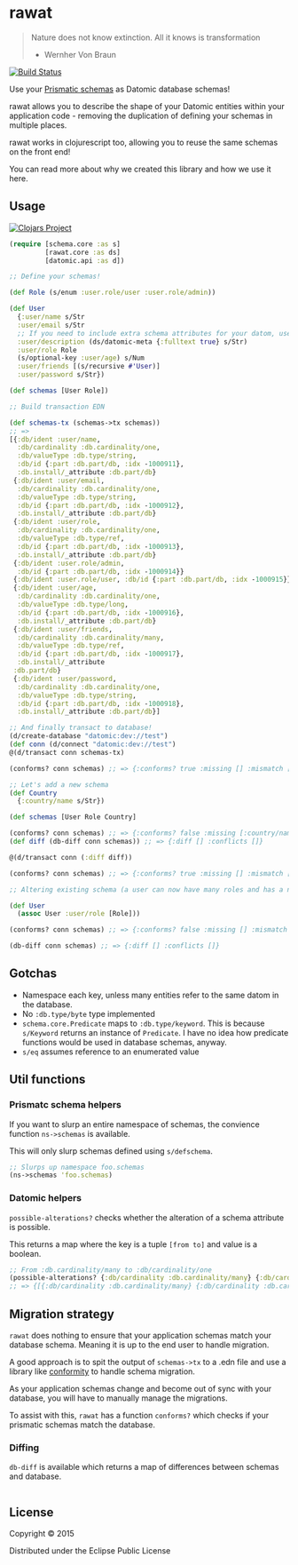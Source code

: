 # rawat

> Nature does not know extinction.
> All it knows is transformation
> - Wernher Von Braun


[![Build Status](https://travis-ci.org/kibu-australia/rawat.svg)](https://travis-ci.org/kibu-australia/rawat)

Use your [Prismatic schemas](https://github.com/Prismatic/schema) as Datomic database schemas!

rawat allows you to describe the shape of your Datomic entities within your application code - removing the duplication of defining your schemas in multiple places.

rawat works in clojurescript too, allowing you to reuse the same schemas on the front end!

You can read more about why we created this library and how we use it here.

## Usage

[![Clojars Project](http://clojars.org/kibu/rawat/latest-version.svg)](http://clojars.org/kibu/rawat)

```clojure
(require [schema.core :as s]
         [rawat.core :as ds]
         [datomic.api :as d])

;; Define your schemas!

(def Role (s/enum :user.role/user :user.role/admin))

(def User
  {:user/name s/Str
  :user/email s/Str
  ;; If you need to include extra schema attributes for your datom, use `ds/datomic-meta`
  :user/description (ds/datomic-meta {:fulltext true} s/Str)
  :user/role Role
  (s/optional-key :user/age) s/Num
  :user/friends [(s/recursive #'User)]
  :user/password s/Str})

(def schemas [User Role])

;; Build transaction EDN

(def schemas-tx (schemas->tx schemas))
;; =>
[{:db/ident :user/name,
  :db/cardinality :db.cardinality/one,
  :db/valueType :db.type/string,
  :db/id {:part :db.part/db, :idx -1000911},
  :db.install/_attribute :db.part/db}
 {:db/ident :user/email,
  :db/cardinality :db.cardinality/one,
  :db/valueType :db.type/string,
  :db/id {:part :db.part/db, :idx -1000912},
  :db.install/_attribute :db.part/db}
 {:db/ident :user/role,
  :db/cardinality :db.cardinality/one,
  :db/valueType :db.type/ref,
  :db/id {:part :db.part/db, :idx -1000913},
  :db.install/_attribute :db.part/db}
 {:db/ident :user.role/admin,
  :db/id {:part :db.part/db, :idx -1000914}}
 {:db/ident :user.role/user, :db/id {:part :db.part/db, :idx -1000915}}
 {:db/ident :user/age,
  :db/cardinality :db.cardinality/one,
  :db/valueType :db.type/long,
  :db/id {:part :db.part/db, :idx -1000916},
  :db.install/_attribute :db.part/db}
 {:db/ident :user/friends,
  :db/cardinality :db.cardinality/many,
  :db/valueType :db.type/ref,
  :db/id {:part :db.part/db, :idx -1000917},
  :db.install/_attribute
 :db.part/db}
 {:db/ident :user/password,
  :db/cardinality :db.cardinality/one,
  :db/valueType :db.type/string,
  :db/id {:part :db.part/db, :idx -1000918},
  :db.install/_attribute :db.part/db}]

;; And finally transact to database!
(d/create-database "datomic:dev://test")
(def conn (d/connect "datomic:dev://test")
@(d/transact conn schemas-tx)

(conforms? conn schemas) ;; => {:conforms? true :missing [] :mismatch []}

;; Let's add a new schema
(def Country
  {:country/name s/Str})

(def schemas [User Role Country]

(conforms? conn schemas) ;; => {:conforms? false :missing [:country/name] :mismatch []}
(def diff (db-diff conn schemas)) ;; => {:diff [] :conflicts []}

@(d/transact conn (:diff diff))

(conforms? conn schemas) ;; => {:conforms? true :missing [] :mismatch []}

;; Altering existing schema (a user can now have many roles and has a new attribute, )

(def User
  (assoc User :user/role [Role]))

(conforms? conn schemas) ;; => {:conforms? false :missing [] :mismatch [...]}

(db-diff conn schemas) ;; => {:diff [] :conflicts []}

```

## Gotchas

* Namespace each key, unless many entities refer to the same datom in the database.
* No `:db.type/byte` type implemented
* `schema.core.Predicate` maps to `:db.type/keyword`. This is because `s/Keyword` returns an instance of `Predicate`. I have no idea how predicate functions would be used in database schemas, anyway.
* `s/eq` assumes reference to an enumerated value

## Util functions

### Prismatc schema helpers

If you want to slurp an entire namespace of schemas, the convience function `ns->schemas` is available.

This will only slurp schemas defined using `s/defschema`.

```clojure
;; Slurps up namespace foo.schemas
(ns->schemas 'foo.schemas)
```

### Datomic helpers

`possible-alterations?` checks whether the alteration of a schema attribute is possible.

This returns a map where the key is a tuple `[from to]` and value is a boolean.

```clojure
;; From :db.cardinality/many to :db/cardinality/one
(possible-alterations? {:db/cardinality :db.cardinality/many} {:db/cardinality :db.cardinality/one})
;; => {[{:db/cardinality :db.cardinality/many} {:db/cardinality :db.cardinality/one}] true}
```

## Migration strategy

`rawat` does nothing to ensure that your application schemas match your database schema. Meaning it is up to the end user to handle migration.

A good approach is to spit the output of `schemas->tx` to a .edn file and use a library like [conformity](https://github.com/rkneufeld/conformity) to handle schema migration.

As your application schemas change and become out of sync with your database, you will have to manually manage the migrations.

To assist with this, `rawat` has a function `conforms?` which checks if your prismatic schemas match the database.

### Diffing



`db-diff` is available which returns a map of differences between schemas and database.

```clojure

```


## License

Copyright © 2015

Distributed under the Eclipse Public License
